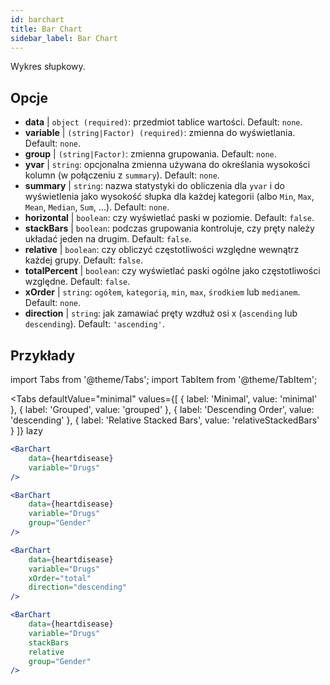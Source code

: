 ```yaml
---
id: barchart
title: Bar Chart
sidebar_label: Bar Chart
---
```


Wykres słupkowy.

## Opcje

* __data__ | `object (required)`: przedmiot tablice wartości. Default: `none`.
* __variable__ | `(string|Factor) (required)`: zmienna do wyświetlania. Default: `none`.
* __group__ | `(string|Factor)`: zmienna grupowania. Default: `none`.
* __yvar__ | `string`: opcjonalna zmienna używana do określania wysokości kolumn (w połączeniu z `summary`). Default: `none`.
* __summary__ | `string`: nazwa statystyki do obliczenia dla `yvar` i do wyświetlenia jako wysokość słupka dla każdej kategorii (albo `Min`, `Max`, `Mean`, `Median`, `Sum`, ...). Default: `none`.
* __horizontal__ | `boolean`: czy wyświetlać paski w poziomie. Default: `false`.
* __stackBars__ | `boolean`: podczas grupowania kontroluje, czy pręty należy układać jeden na drugim. Default: `false`.
* __relative__ | `boolean`: czy obliczyć częstotliwości względne wewnątrz każdej grupy. Default: `false`.
* __totalPercent__ | `boolean`: czy wyświetlać paski ogólne jako częstotliwości względne. Default: `false`.
* __xOrder__ | `string`: `ogółem`, `kategorią`, `min`, `max`, `środkiem` lub `medianem`. Default: `none`.
* __direction__ | `string`: jak zamawiać pręty wzdłuż osi x (`ascending` lub `descending`). Default: `'ascending'`.


## Przykłady

import Tabs from '@theme/Tabs';
import TabItem from '@theme/TabItem';

<Tabs
    defaultValue="minimal"
    values={[
        { label: 'Minimal', value: 'minimal' },
        { label: 'Grouped', value: 'grouped' },
        { label: 'Descending Order', value: 'descending' },
        { label: 'Relative Stacked Bars', value: 'relativeStackedBars' }
    ]}
    lazy
>

<TabItem value="minimal">

```jsx live
<BarChart 
    data={heartdisease} 
    variable="Drugs"
/>
```
</TabItem>

<TabItem value="grouped">

```jsx live
<BarChart 
    data={heartdisease} 
    variable="Drugs"
    group="Gender"
/>
```

</TabItem>

<TabItem value="descending">

```jsx live
<BarChart 
    data={heartdisease} 
    variable="Drugs"
    xOrder="total"
    direction="descending"
/>
```
</TabItem>

<TabItem value="relativeStackedBars">

```jsx live
<BarChart 
    data={heartdisease} 
    variable="Drugs"
    stackBars
    relative
    group="Gender"
/>
```
</TabItem>

</Tabs>
